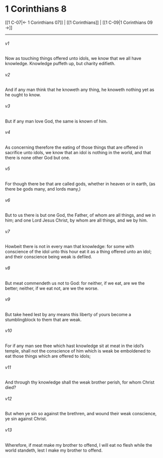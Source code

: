 # 1 Corinthians 8

[[1 C-07|← 1 Corinthians 07]] | [[1 Corinthians]] | [[1 C-09|1 Corinthians 09 →]]
***

###### v1
Now as touching things offered unto idols, we know that we all have knowledge. Knowledge puffeth up, but charity edifieth.
###### v2
And if any man think that he knoweth any thing, he knoweth nothing yet as he ought to know.
###### v3
But if any man love God, the same is known of him.
###### v4
As concerning therefore the eating of those things that are offered in sacrifice unto idols, we know that an idol is nothing in the world, and that there is none other God but one.
###### v5
For though there be that are called gods, whether in heaven or in earth, (as there be gods many, and lords many,)
###### v6
But to us there is but one God, the Father, of whom are all things, and we in him; and one Lord Jesus Christ, by whom are all things, and we by him.
###### v7
Howbeit there is not in every man that knowledge: for some with conscience of the idol unto this hour eat it as a thing offered unto an idol; and their conscience being weak is defiled.
###### v8
But meat commendeth us not to God: for neither, if we eat, are we the better; neither, if we eat not, are we the worse.
###### v9
But take heed lest by any means this liberty of yours become a stumblingblock to them that are weak.
###### v10
For if any man see thee which hast knowledge sit at meat in the idol’s temple, shall not the conscience of him which is weak be emboldened to eat those things which are offered to idols;
###### v11
And through thy knowledge shall the weak brother perish, for whom Christ died?
###### v12
But when ye sin so against the brethren, and wound their weak conscience, ye sin against Christ.
###### v13
Wherefore, if meat make my brother to offend, I will eat no flesh while the world standeth, lest I make my brother to offend. 
